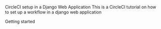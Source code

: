 CircleCI setup in a Django Web Application
This is a CircleCI tutorial on how to set up a workflow in a django web application

Getting started
